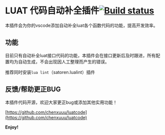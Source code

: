 # LUAT 代码自动补全插件[![Build status](https://ci.appveyor.com/api/projects/status/6jmmlfyg4iroik9w?svg=true)](https://ci.appveyor.com/project/chenxuuu/luatcode)

本插件会为你的vscode添加自动补全luat各个函数代码的功能，提高开发效率。

## 功能

目前只有自动补全luat接口代码的功能，本插件会在接口更新后及时跟进，所有配置均为自动生成，不会出现因人工整理而产生的错误。

推荐同时安装`lua lint`（satoren.lualint）插件

## 反馈/帮助更正BUG

本插件代码开源，欢迎大家更正bug或添加其他实用功能！

[https://github.com/chenxuuu/luatcode](https://github.com/chenxuuu/luatcode)

**Enjoy!**
